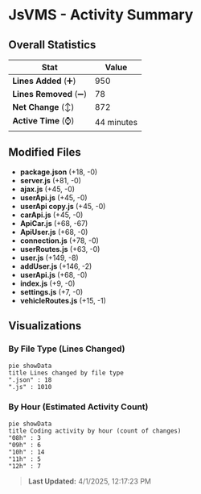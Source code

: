 # JsVMS - Activity Summary 

## Overall Statistics

| Stat                   | Value                                                             |
| ---------------------- | ----------------------------------------------------------------- |
| **Lines Added** (➕)   | 950                                          |
| **Lines Removed** (➖) | 78                                        |
| **Net Change** (↕)    | 872                |
| **Active Time** (⌚)   | 44 minutes |


## Modified Files
- **package.json** (+18, -0)
- **server.js** (+81, -0)
- **ajax.js** (+45, -0)
- **userApi.js** (+45, -0)
- **userApi copy.js** (+45, -0)
- **carApi.js** (+45, -0)
- **ApiCar.js** (+68, -67)
- **ApiUser.js** (+68, -0)
- **connection.js** (+78, -0)
- **userRoutes.js** (+63, -0)
- **user.js** (+149, -8)
- **addUser.js** (+146, -2)
- **userApi.js** (+68, -0)
- **index.js** (+9, -0)
- **settings.js** (+7, -0)
- **vehicleRoutes.js** (+15, -1)

## Visualizations

### By File Type (Lines Changed)

```mermaid
pie showData
title Lines changed by file type
".json" : 18
".js" : 1010
```

### By Hour (Estimated Activity Count)

```mermaid
pie showData
title Coding activity by hour (count of changes)
"08h" : 3
"09h" : 6
"10h" : 14
"11h" : 5
"12h" : 7
```


> **Last Updated:** 4/1/2025, 12:17:23 PM